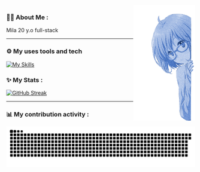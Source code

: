 <img height="310" src="img/girl.png" align=right>

### 👩‍💻 About Me :
Mila
20 y.o
full-stack
                                                                      
---

### ⚙️ My uses tools and tech

[![My Skills](https://skillicons.dev/icons?i=js,html,css,scss,bash,mysql,sqlite,php,go,githubactions,vscode,figma,ai,ps,git&perline=5)](https://skillicons.dev)

### ✨ My Stats :

[![GitHub Streak](https://github-readme-streak-stats.herokuapp.com?user=Deoships&theme=tokyonight&hide_border=true&border_radius=0&card_width=950)](https://git.io/streak-stats)

---
### 📊 My contribution activity :
![GitHub Snake SVG](https://github.com/Deoships/Deoships/blob/output/github-contribution-grid-snake-dark.svg)
